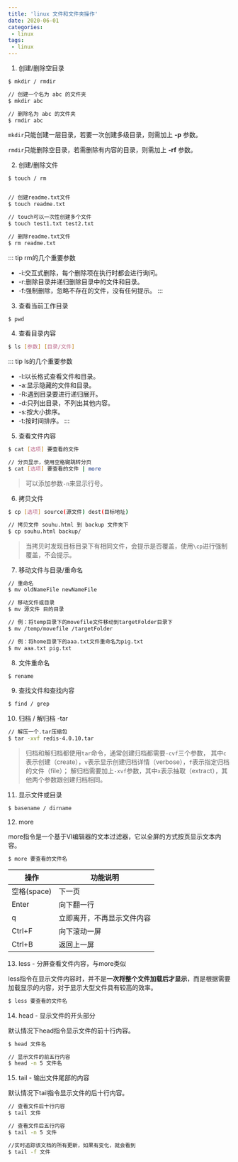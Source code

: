 ```yaml
---
title: 'linux 文件和文件夹操作'
date: 2020-06-01
categories:
 - linux
tags:
 - linux
---
```


1. 创建/删除空目录
```bash
$ mkdir / rmdir

// 创建一个名为 abc 的文件夹
$ mkdir abc

// 删除名为 abc 的文件夹
$ rmdir abc
```
`mkdir`只能创建一层目录，若要一次创建多级目录，则需加上 **-p** 参数。

`rmdir`只能删除空目录，若需删除有内容的目录，则需加上 **-rf** 参数。

2. 创建/删除文件
```bash
$ touch / rm


// 创建readme.txt文件
$ touch readme.txt

// touch可以一次性创建多个文件
$ touch test1.txt test2.txt

// 删除readme.txt文件
$ rm readme.txt
```

::: tip
rm的几个重要参数
- -i:交互式删除，每个删除项在执行时都会进行询问。
- -r:删除目录并递归删除目录中的文件和目录。
- -f:强制删除，忽略不存在的文件，没有任何提示。
:::

3. 查看当前工作目录
```bash
$ pwd
```

4. 查看目录内容
```bash
$ ls [参数] [目录/文件]
```

::: tip
ls的几个重要参数
- -l:以长格式查看文件和目录。
- -a:显示隐藏的文件和目录。
- -R:遇到目录要进行递归展开。
- -d:只列出目录，不列出其他内容。
- -s:按大小排序。
- -t:按时间排序。
:::

5. 查看文件内容
```bash
$ cat [选项] 要查看的文件

// 分页显示，使用空格键跳转分页
$ cat [选项] 要查看的文件 | more
```
> 可以添加参数`-n`来显示行号。

6. 拷贝文件
```bash
$ cp [选项] source(源文件) dest(目标地址)

// 拷贝文件 souhu.html 到 backup 文件夹下
$ cp souhu.html backup/
```
> 当拷贝时发现目标目录下有相同文件，会提示是否覆盖，使用```\cp```进行强制覆盖，不会提示。

7. 移动文件与目录/重命名
```bash
// 重命名
$ mv oldNameFile newNameFile

// 移动文件或目录
$ mv 源文件 目的目录

// 例：将temp目录下的movefile文件移动到targetFolder目录下
$ mv /temp/movefile /targetFolder

// 例：将home目录下的aaa.txt文件重命名为pig.txt
$ mv aaa.txt pig.txt
```

8. 文件重命名
```bash
$ rename
```

9. 查找文件和查找内容
```bash
$ find / grep
```

10. 归档 / 解归档 -tar
```bash
// 解压一个.tar压缩包
$ tar -xvf redis-4.0.10.tar
```
> 归档和解归档都使用```tar```命令，通常创建归档都需要```-cvf```三个参数，
> 其中`c`表示创建（create），`v`表示显示创建归档详情（verbose），`f`表示指定归档的文件（file）；
> 解归档需要加上`-xvf`参数，其中`x`表示抽取（extract），其他两个参数跟创建归档相同。

11. 显示文件或目录
```bash
$ basename / dirname
```

12. more

more指令是一个基于VI编辑器的文本过滤器，它以全屏的方式按页显示文本内容。
```bash
$ more 要查看的文件名
```

  | 操作        | 功能说明                   |
  | ----------- | -------------------------- |
  | 空格(space) | 下一页                     |
  | Enter       | 向下翻一行                 |
  | q           | 立即离开，不再显示文件内容 |
  | Ctrl+F      | 向下滚动一屏               |
  | Ctrl+B      | 返回上一屏                 |

13. less - 分屏查看文件内容，与more类似

  less指令在显示文件内容时，并不是**一次将整个文件加载后才显示**，而是根据需要加载显示的内容，对于显示大型文件具有较高的效率。

  ```bash
  $ less 要查看的文件名
  ```

14. head - 显示文件的开头部分

默认情况下head指令显示文件的前十行内容。
```bash
$ head 文件名

// 显示文件的前五行内容
$ head -n 5 文件名
```

15. tail - 输出文件尾部的内容

默认情况下tail指令显示文件的后十行内容。
```bash
// 查看文件后十行内容
$ tail 文件

// 查看文件后五行内容
$ tail -n 5 文件

//实时追踪该文档的所有更新，如果有变化，就会看到
$ tail -f 文件
```